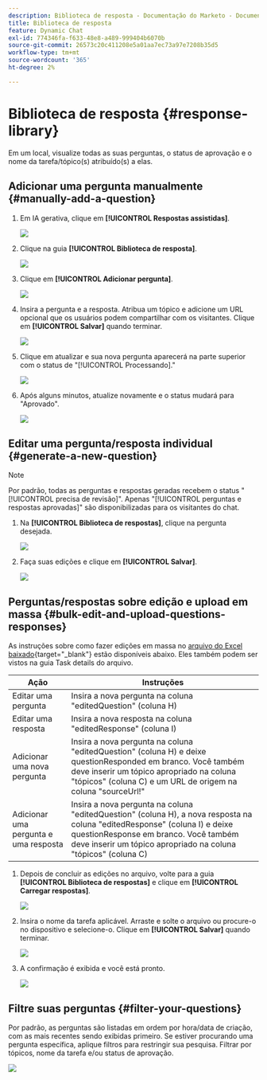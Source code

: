 ```yaml
---
description: Biblioteca de resposta - Documentação do Marketo - Documentação do produto
title: Biblioteca de resposta
feature: Dynamic Chat
exl-id: 774346fa-f633-48e8-a489-999404b6070b
source-git-commit: 26573c20c411208e5a01aa7ec73a97e7208b35d5
workflow-type: tm+mt
source-wordcount: '365'
ht-degree: 2%

---
```


# Biblioteca de resposta {#response-library}

Em um local, visualize todas as suas perguntas, o status de aprovação e o nome da tarefa/tópico(s) atribuído(s) a elas.

## Adicionar uma pergunta manualmente {#manually-add-a-question}

1. Em IA gerativa, clique em **[!UICONTROL Respostas assistidas]**.

   ![](assets/response-library-1.png)

1. Clique na guia **[!UICONTROL Biblioteca de resposta]**.

   ![](assets/response-library-2.png)

1. Clique em **[!UICONTROL Adicionar pergunta]**.

   ![](assets/response-library-3.png)

1. Insira a pergunta e a resposta. Atribua um tópico e adicione um URL opcional que os usuários podem compartilhar com os visitantes. Clique em **[!UICONTROL Salvar]** quando terminar.

   ![](assets/response-library-4.png)

1. Clique em atualizar e sua nova pergunta aparecerá na parte superior com o status de &quot;[!UICONTROL Processando].&quot;

   ![](assets/response-library-5.png)

1. Após alguns minutos, atualize novamente e o status mudará para &quot;Aprovado&quot;.

   ![](assets/response-library-6.png)

## Editar uma pergunta/resposta individual {#generate-a-new-question}

>[!NOTE]
>
>Por padrão, todas as perguntas e respostas geradas recebem o status &quot;[!UICONTROL precisa de revisão]&quot;. Apenas &quot;[!UICONTROL perguntas e respostas aprovadas]&quot; são disponibilizadas para os visitantes do chat.

1. Na **[!UICONTROL Biblioteca de respostas]**, clique na pergunta desejada.

   ![](assets/response-library-7.png)

1. Faça suas edições e clique em **[!UICONTROL Salvar]**.

   ![](assets/response-library-8.png)

## Perguntas/respostas sobre edição e upload em massa {#bulk-edit-and-upload-questions-responses}

As instruções sobre como fazer edições em massa no [arquivo do Excel baixado](/help/marketo/product-docs/demand-generation/dynamic-chat/generative-ai/question-generation.md#download-questions-and-responses){target="_blank"} estão disponíveis abaixo. Eles também podem ser vistos na guia Task details do arquivo.

<table>
<thead>
  <tr>
    <th>Ação</th>
    <th>Instruções</th>
  </tr>
</thead>
<tbody>
  <tr>
    <td>Editar uma pergunta</td>
    <td>Insira a nova pergunta na coluna "editedQuestion" (coluna H)</td>
  </tr>
  <tr>
    <td>Editar uma resposta</td>
    <td>Insira a nova resposta na coluna "editedResponse" (coluna I)</td>
  </tr>
  <tr>
    <td>Adicionar uma nova pergunta</td>
    <td>Insira a nova pergunta na coluna "editedQuestion" (coluna H) e deixe questionResponded em branco. Você também deve inserir um tópico apropriado na coluna "tópicos" (coluna C) e um URL de origem na coluna "sourceUrl!"</td>
  </tr>
  <tr>
    <td>Adicionar uma pergunta e uma resposta</td>
    <td>Insira a nova pergunta na coluna "editedQuestion" (coluna H), a nova resposta na coluna "editedResponse" (coluna I) e deixe questionResponse em branco. Você também deve inserir um tópico apropriado na coluna "tópicos" (coluna C)</td>
  </tr>
</tbody>
</table>

1. Depois de concluir as edições no arquivo, volte para a guia **[!UICONTROL Biblioteca de respostas]** e clique em **[!UICONTROL Carregar respostas]**.

   ![](assets/response-library-9.png)

1. Insira o nome da tarefa aplicável. Arraste e solte o arquivo ou procure-o no dispositivo e selecione-o. Clique em **[!UICONTROL Salvar]** quando terminar.

   ![](assets/response-library-10.png)

1. A confirmação é exibida e você está pronto.

   ![](assets/response-library-11.png)

## Filtre suas perguntas {#filter-your-questions}

Por padrão, as perguntas são listadas em ordem por hora/data de criação, com as mais recentes sendo exibidas primeiro. Se estiver procurando uma pergunta específica, aplique filtros para restringir sua pesquisa. Filtrar por tópicos, nome da tarefa e/ou status de aprovação.

![](assets/response-library-12.png)

